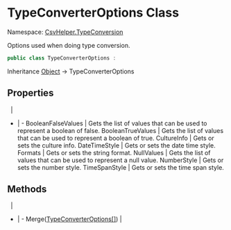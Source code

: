 # TypeConverterOptions Class

Namespace: [CsvHelper.TypeConversion](/api/CsvHelper.TypeConversion)

Options used when doing type conversion.

```cs
public class TypeConverterOptions : 
```

Inheritance [Object](https://docs.microsoft.com/en-us/dotnet/api/system.object) -> TypeConverterOptions

## Properties
&nbsp; | &nbsp;
- | -
BooleanFalseValues | Gets the list of values that can be used to represent a boolean of false.
BooleanTrueValues | Gets the list of values that can be used to represent a boolean of true.
CultureInfo | Gets or sets the culture info.
DateTimeStyle | Gets or sets the date time style.
Formats | Gets or sets the string format.
NullValues | Gets the list of values that can be used to represent a null value.
NumberStyle | Gets or sets the number style.
TimeSpanStyle | Gets or sets the time span style.

## Methods
&nbsp; | &nbsp;
- | -
Merge([TypeConverterOptions[]](/api/CsvHelper.TypeConversion/TypeConverterOptions[])) | 

